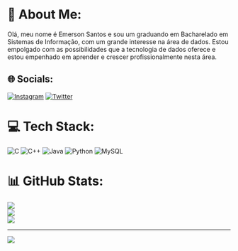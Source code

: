 # 💫 About Me:

Olá, meu nome é Emerson Santos e sou um graduando em Bacharelado em Sistemas de Informação, com um grande interesse na área de dados. Estou empolgado com as possibilidades que a tecnologia de dados oferece e estou empenhado em aprender e crescer profissionalmente nesta área.

## 🌐 Socials:
[![Instagram](https://img.shields.io/badge/Instagram-%23E4405F.svg?logo=Instagram&logoColor=white)](https://instagram.com/esc_coutinho) [![Twitter](https://img.shields.io/badge/Twitter-%231DA1F2.svg?logo=Twitter&logoColor=white)](https://twitter.com/@emerson8542) 

# 💻 Tech Stack:
![C](https://img.shields.io/badge/c-%2300599C.svg?style=for-the-badge&logo=c&logoColor=white) ![C++](https://img.shields.io/badge/c++-%2300599C.svg?style=for-the-badge&logo=c%2B%2B&logoColor=white) ![Java](https://img.shields.io/badge/java-%23ED8B00.svg?style=for-the-badge&logo=java&logoColor=white) ![Python](https://img.shields.io/badge/python-3670A0?style=for-the-badge&logo=python&logoColor=ffdd54) ![MySQL](https://img.shields.io/badge/mysql-%2300f.svg?style=for-the-badge&logo=mysql&logoColor=white)

# 📊 GitHub Stats:
![](https://github-readme-stats.vercel.app/api?username=Emerantos&theme=dark&hide_border=true&include_all_commits=false&count_private=false)<br/>
![](https://github-readme-streak-stats.herokuapp.com/?user=Emerantos&theme=dark&hide_border=true)<br/>
![](https://github-readme-stats.vercel.app/api/top-langs/?username=Emerantos&theme=dark&hide_border=true&include_all_commits=false&count_private=false&layout=compact)

---
[![](https://visitcount.itsvg.in/api?id=Emerantos&icon=2&color=12)](https://visitcount.itsvg.in)

<!-- Proudly created with GPRM ( https://gprm.itsvg.in ) -->
